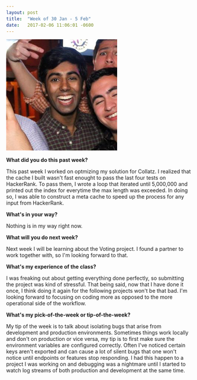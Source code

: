 ```yaml
---
layout: post
title:  "Week of 30 Jan - 5 Feb"
date:   2017-02-06 11:06:01 -0600
---
```

![](/me.jpg)

**What did you do this past week?**

This past week I worked on optmizing my solution for Collatz. I realized that the cache I built wasn't fast enought to pass the last four tests on HackerRank. To pass them, I wrote a loop that iterated until 5,000,000 and printed out the index for everytime the max length was exceeded. In doing so, I was able to construct a meta cache to speed up the process for any input from HackerRank.

**What's in your way?**

Nothing is in my way right now.

**What will you do next week?**

Next week I will be learning about the Voting project. I found a partner to work together with, so I'm looking forward to that.

**What's my experience of the class?**

I was freaking out about getting everything done perfectly, so submitting the project was kind of stressful. That being said, now that I have done it once, I think doing it again for the following projects won't be that bad. I'm looking forward to focusing on coding more as opposed to the more operational side of the workflow.

**What's my pick-of-the-week or tip-of-the-week?**

My tip of the week is to talk about isolating bugs that arise from development and production environments. Sometimes things work locally and don't on production or vice versa, my tip is to first make sure the environment variables are configured correctly. Often I've noticed certain keys aren't exported and can cause a lot of silent bugs that one won't notice until endpoints or features stop responding. I had this happen to a project I was working on and debugging was a nightmare until I started to watch log streams of both production and development at the same time.
